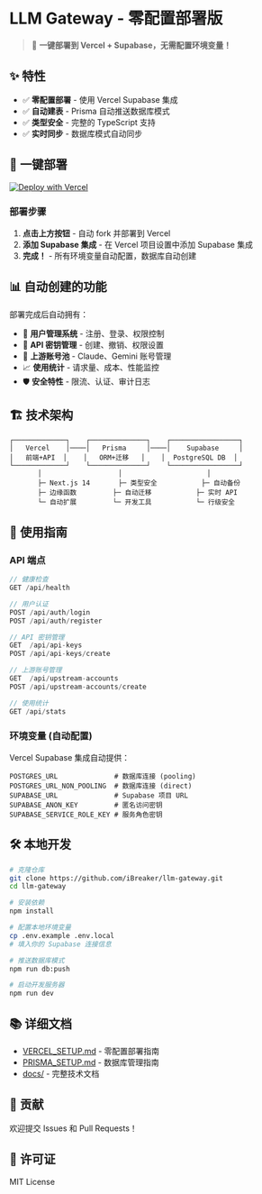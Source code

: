 # LLM Gateway - 零配置部署版

> 🚀 **一键部署到 Vercel + Supabase，无需配置环境变量！**

## ✨ 特性

- ✅ **零配置部署** - 使用 Vercel Supabase 集成
- ✅ **自动建表** - Prisma 自动推送数据库模式  
- ✅ **类型安全** - 完整的 TypeScript 支持
- ✅ **实时同步** - 数据库模式自动同步

## 🚀 一键部署

[![Deploy with Vercel](https://vercel.com/button)](https://vercel.com/new/clone?repository-url=https://github.com/iBreaker/llm-gateway)

### 部署步骤

1. **点击上方按钮** - 自动 fork 并部署到 Vercel
2. **添加 Supabase 集成** - 在 Vercel 项目设置中添加 Supabase 集成  
3. **完成！** - 所有环境变量自动配置，数据库自动创建

## 📊 自动创建的功能

部署完成后自动拥有：

- 👥 **用户管理系统** - 注册、登录、权限控制
- 🔑 **API 密钥管理** - 创建、撤销、权限设置
- 🔄 **上游账号池** - Claude、Gemini 账号管理
- 📈 **使用统计** - 请求量、成本、性能监控
- 🛡️ **安全特性** - 限流、认证、审计日志

## 🏗️ 技术架构

```
┌─────────────┐    ┌──────────────┐    ┌─────────────────┐
│   Vercel    │────│   Prisma     │────│    Supabase     │
│   前端+API  │    │   ORM+迁移   │    │  PostgreSQL DB  │
└─────────────┘    └──────────────┘    └─────────────────┘
       │                   │                     │
       ├─ Next.js 14       ├─ 类型安全           ├─ 自动备份
       ├─ 边缘函数         ├─ 自动迁移           ├─ 实时 API
       └─ 自动扩展         └─ 开发工具           └─ 行级安全
```

## 📖 使用指南

### API 端点

```typescript
// 健康检查
GET /api/health

// 用户认证
POST /api/auth/login
POST /api/auth/register

// API 密钥管理  
GET  /api/api-keys
POST /api/api-keys/create

// 上游账号管理
GET  /api/upstream-accounts
POST /api/upstream-accounts/create

// 使用统计
GET /api/stats
```

### 环境变量 (自动配置)

Vercel Supabase 集成自动提供：

```env
POSTGRES_URL              # 数据库连接 (pooling)
POSTGRES_URL_NON_POOLING  # 数据库连接 (direct)  
SUPABASE_URL              # Supabase 项目 URL
SUPABASE_ANON_KEY         # 匿名访问密钥
SUPABASE_SERVICE_ROLE_KEY # 服务角色密钥
```

## 🛠️ 本地开发

```bash
# 克隆仓库
git clone https://github.com/iBreaker/llm-gateway.git
cd llm-gateway

# 安装依赖
npm install

# 配置本地环境变量
cp .env.example .env.local
# 填入你的 Supabase 连接信息

# 推送数据库模式
npm run db:push

# 启动开发服务器
npm run dev
```

## 📚 详细文档

- [VERCEL_SETUP.md](./VERCEL_SETUP.md) - 零配置部署指南
- [PRISMA_SETUP.md](./PRISMA_SETUP.md) - 数据库管理指南
- [docs/](./docs/) - 完整技术文档

## 🤝 贡献

欢迎提交 Issues 和 Pull Requests！

## 📄 许可证

MIT License
